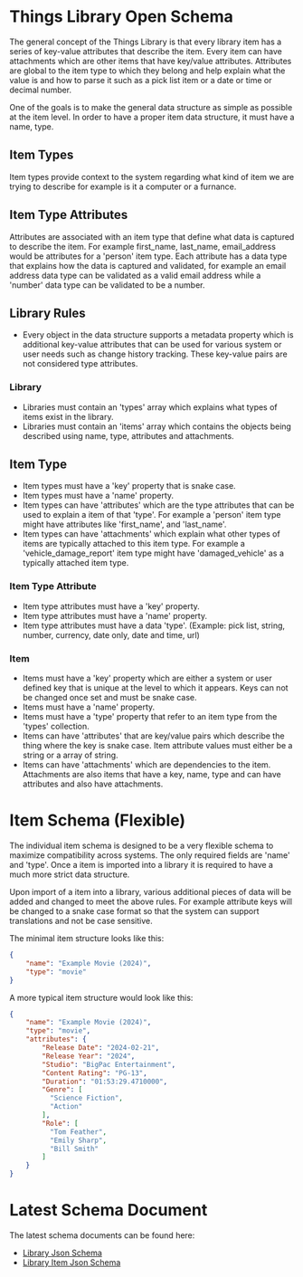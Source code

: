 # Things Library Open Schema

The general concept of the Things Library is that every library item has a series of key-value attributes that describe the item.
Every item can have attachments which are other items that have key/value attributes. Attributes are global to the item type to which they belong and help explain what the value is and how to parse it such as a pick list item or a date or time or decimal number.

One of the goals is to make the general data structure as simple as possible at the item level. In order to have a proper item data structure, it must have a name, type.

## Item Types

Item types provide context to the system regarding what kind of item we are trying to describe for example is it a computer or a furnance.  

## Item Type Attributes

Attributes are associated with an item type that define what data is captured to describe the item.  For example first_name, last_name, email_address would be attributes for a 'person' item type.
Each attribute has a data type that explains how the data is captured and validated, for example an email address data type can be validated as a valid email address while a 'number' data type can be validated to be a number. 


## Library Rules
* Every object in the data structure supports a metadata property which is additional key-value attributes that can be used for various system or user needs such as change history tracking.  These key-value pairs are not considered type attributes.
 
### Library
* Libraries must contain an 'types' array which explains what types of items exist in the library.
* Libraries must contain an 'items' array which contains the objects being described using name, type, attributes and attachments.

## Item Type
* Item types must have a 'key' property that is snake case.
* Item types must have a 'name' property.
* Item types can have 'attributes' which are the type attributes that can be used to explain a item of that 'type'.  For example a 'person' item type might have attributes like 'first_name', and 'last_name'.
* Item types can have 'attachments' which explain what other types of items are typically attached to this item type.  For example a 'vehicle_damage_report' item type might have 'damaged_vehicle' as a typically attached item type.

### Item Type Attribute
* Item type attributes must have a 'key' property.
* Item type attributes must have a 'name' property.
* Item type attributes must have a data 'type'. (Example: pick list, string, number, currency, date only, date and time, url)

### Item
* Items must have a 'key' property which are either a system or user defined key that is unique at the level to which it appears.  Keys can not be changed once set and must be snake case.
* Items must have a 'name' property.
* Items must have a 'type' property that refer to an item type from the 'types' collection.
* Items can have 'attributes' that are key/value pairs which describe the thing where the key is snake case.  Item attribute values must either be a string or a array of string.
* Items can have 'attachments' which are dependencies to the item.  Attachments are also items that have a key, name, type and can have attributes and also have attachments.


# Item Schema (Flexible)

The individual item schema is designed to be a very flexible schema to maximize compatibility across systems.  The only required fields are 'name' and 'type'.  Once a item is imported into a library it is required to have a much more strict data structure.

Upon import of a item into a library, various additional pieces of data will be added and changed to meet the above rules.  For example attribute keys will be changed to a snake case format so that the system can support translations and not be case sensitive.

The minimal item structure looks like this:
```json
{    
    "name": "Example Movie (2024)",
    "type": "movie" 
}
```

A more typical item structure would look like this:
```json
{   
    "name": "Example Movie (2024)",
    "type": "movie",
    "attributes": {
        "Release Date": "2024-02-21",
        "Release Year": "2024",
        "Studio": "BigPac Entertainment",
        "Content Rating": "PG-13",
        "Duration": "01:53:29.4710000",
        "Genre": [
          "Science Fiction",
          "Action"
        ],        
        "Role": [
          "Tom Feather",
          "Emily Sharp",
          "Bill Smith"
        ]
    }
}
```


# Latest Schema Document

The latest schema documents can be found here:

* [Library Json Schema](https://schema.thingslibrary.io/latest/library.json)
* [Library Item Json Schema](https://schema.thingslibrary.io/latest/item.json)
